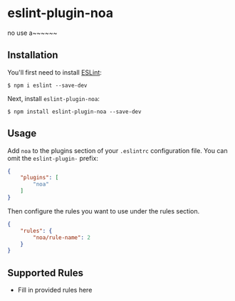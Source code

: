 # eslint-plugin-noa

no use a~~~~~~

## Installation

You'll first need to install [ESLint](http://eslint.org):

```
$ npm i eslint --save-dev
```

Next, install `eslint-plugin-noa`:

```
$ npm install eslint-plugin-noa --save-dev
```


## Usage

Add `noa` to the plugins section of your `.eslintrc` configuration file. You can omit the `eslint-plugin-` prefix:

```json
{
    "plugins": [
        "noa"
    ]
}
```


Then configure the rules you want to use under the rules section.

```json
{
    "rules": {
        "noa/rule-name": 2
    }
}
```

## Supported Rules

* Fill in provided rules here





